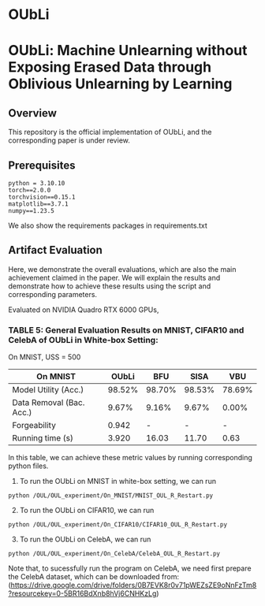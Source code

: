 # OUbLi

# OUbLi: Machine Unlearning without Exposing Erased Data through Oblivious Unlearning by Learning
## Overview
This repository is the official implementation of OUbLi, and the corresponding paper is under review.


## Prerequisites

```
python = 3.10.10
torch==2.0.0
torchvision==0.15.1
matplotlib==3.7.1
numpy==1.23.5
```

We also show the requirements packages in requirements.txt


## Artifact Evaluation

Here, we demonstrate the overall evaluations, which are also the main achievement claimed in the paper. We will explain the results and demonstrate how to achieve these results using the script and corresponding parameters.

Evaluated on NVIDIA Quadro RTX 6000 GPUs,

### TABLE 5: General Evaluation Results on MNIST, CIFAR10 and CelebA of OUbLi in White-box Setting:

On MNIST, USS = 500

| On MNIST                  | OUbLi         | BFU      |   SISA   |  VBU  |
| --------                  | --------    | -------- | -------- | -------- |  
| Model Utility (Acc.)      | 98.52%      | 98.70%   |  98.53%  | 78.69%   | 
| Data Removal (Bac. Acc.)  | 9.67%       | 9.16%    | 9.67%    | 0.00%    |  
| Forgeability              | 0.942       | -        | -        | -        |  
| Running time (s)          | 3.920       | 16.03    | 11.70    | 0.63     |  

In this table, we can achieve these metric values by running corresponding python files.

1. To run the OUbLi on MNIST in white-box setting, we can run
```
python /OUL/OUL_experiment/On_MNIST/MNIST_OUL_R_Restart.py
```

2. To run the OUbLi on CIFAR10, we can run
```
python /OUL/OUL_experiment/On_CIFAR10/CIFAR10_OUL_R_Restart.py
```

3. To run the OUbLi on CelebA, we can run
```
python /OUL/OUL_experiment/On_CelebA/CelebA_OUL_R_Restart.py
```

Note that, to sucessfully run the program on CelebA, we need first prepare the CelebA dataset, which can be downloaded from: 
(https://drive.google.com/drive/folders/0B7EVK8r0v71pWEZsZE9oNnFzTm8?resourcekey=0-5BR16BdXnb8hVj6CNHKzLg)
 




 
